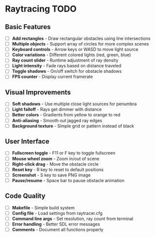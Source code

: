 # Raytracing TODO

## Basic Features

- [ ] **Add rectangles** - Draw rectangular obstacles using line intersections
- [ ] **Multiple objects** - Support array of circles for more complex scenes
- [ ] **Keyboard controls** - Arrow keys or WASD to move light source
- [ ] **Color variations** - Different colored lights (red, green, blue)
- [ ] **Ray count slider** - Runtime adjustment of ray density
- [ ] **Light intensity** - Fade rays based on distance traveled
- [ ] **Toggle shadows** - On/off switch for obstacle shadows
- [ ] **FPS counter** - Display current framerate

## Visual Improvements

- [ ] **Soft shadows** - Use multiple close light sources for penumbra
- [ ] **Light falloff** - Rays get dimmer with distance
- [ ] **Better colors** - Gradients from yellow to orange to red
- [ ] **Anti-aliasing** - Smooth out jagged ray edges
- [ ] **Background texture** - Simple grid or pattern instead of black

## User Interface

- [ ] **Fullscreen toggle** - F11 or F key to toggle fullscreen
- [ ] **Mouse wheel zoom** - Zoom in/out of scene
- [ ] **Right-click drag** - Move the obstacle circle
- [ ] **Reset key** - R key to reset to default positions
- [ ] **Screenshot** - S key to save PNG image
- [ ] **Pause/resume** - Space bar to pause obstacle animation

## Code Quality

- [ ] **Makefile** - Simple build system
- [ ] **Config file** - Load settings from raytracer.cfg
- [ ] **Command line args** - Set resolution, ray count from terminal
- [ ] **Error handling** - Better SDL error messages
- [ ] **Comments** - Document all functions properly
